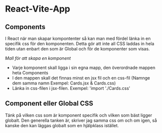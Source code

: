 # React-Vite-App

## Components
I React när man skapar kompontenter så kan man med fördel länka in en specifik css för den komponenten. Detta gör att inte all CSS laddas in hela tiden utan enbart den som är Global och för de komponenter som visas.

*Mall för att skapa en komponent*
- Varje komponent skall ligga i sin egna mapp, den överordnade mappen heta Components
- I den mappen skall det finnas minst en jsx fil och en css-fil (Namnge dem samma namn Exempel: Cards.jsx & Cards.css)
- Länka in css-filen i jsx-filen. Exempel: 'import './Cards.css'

## Component eller Global CSS
Tänk på vilken css som är komponent specifik och vilken som bäst ligger globalt. Den generella tanken är, skriver jag samma css om och om igen, så kanske den kan läggas globalt som en hjälpklass istället.